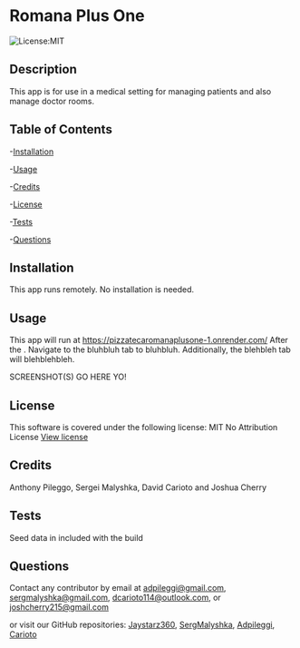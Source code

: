 # Romana Plus One

![License:MIT](https://img.shields.io/badge/License-MIT-blue)

## Description

This app is for use in a medical setting for managing patients and also manage doctor rooms.

## Table of Contents

-[Installation](#installation)

-[Usage](#usage)

-[Credits](#credits)

-[License](#license)

-[Tests](#tests)

-[Questions](#questions)

## Installation

This app runs remotely. No installation is needed.

## Usage

This app will run at https://pizzatecaromanaplusone-1.onrender.com/
After the . Navigate to the bluhbluh tab to bluhbluh. Additionally, the blehbleh tab will blehblehbleh.

SCREENSHOT(S) GO HERE YO!

## License

This software is covered under the following license:
MIT No Attribution License
[View license](https://opensource.org/license/mit-0/)

## Credits

Anthony Pileggo, Sergei Malyshka, David Carioto and Joshua Cherry

## Tests

Seed data in included with the build

## Questions

Contact any contributor by email at adpileggi@gmail.com, sergmalyshka@gmail.com, dcarioto114@outlook.com, or joshcherry215@gmail.com

or visit our GitHub repositories: [Jaystarz360](https://github.com/Jaystarz360), [SergMalyshka](https://github.com/SergMalyshka), [Adpileggi](https://github.com/Adpileggi), [Carioto](https://github.com/Carioto)
